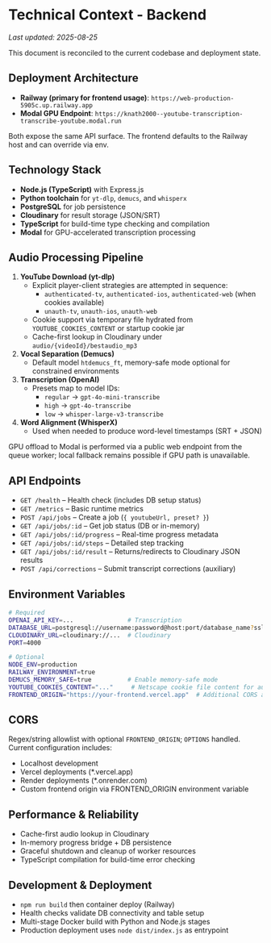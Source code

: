# Technical Context - Backend

_Last updated: 2025-08-25_

This document is reconciled to the current codebase and deployment state.

## Deployment Architecture

- **Railway (primary for frontend usage)**: `https://web-production-5905c.up.railway.app`
- **Modal GPU Endpoint**: `https://knath2000--youtube-transcription-transcribe-youtube.modal.run`
<!-- Fly.io deployment deprecated; fully migrated to Railway/Modal -->

Both expose the same API surface. The frontend defaults to the Railway host and can override via env.

## Technology Stack

- **Node.js (TypeScript)** with Express.js
- **Python toolchain** for `yt-dlp`, `demucs`, and `whisperx`
- **PostgreSQL** for job persistence
- **Cloudinary** for result storage (JSON/SRT)
- **TypeScript** for build-time type checking and compilation
- **Modal** for GPU-accelerated transcription processing

## Audio Processing Pipeline

1. **YouTube Download (yt-dlp)**
   - Explicit player-client strategies are attempted in sequence:
     - `authenticated-tv`, `authenticated-ios`, `authenticated-web` (when cookies available)
     - `unauth-tv`, `unauth-ios`, `unauth-web`
   - Cookie support via temporary file hydrated from `YOUTUBE_COOKIES_CONTENT` or startup cookie jar
   - Cache-first lookup in Cloudinary under `audio/{videoId}/bestaudio_mp3`
2. **Vocal Separation (Demucs)**
   - Default model `htdemucs_ft`, memory-safe mode optional for constrained environments
3. **Transcription (OpenAI)**
   - Presets map to model IDs:
     - `regular` → `gpt-4o-mini-transcribe`
     - `high` → `gpt-4o-transcribe`
     - `low` → `whisper-large-v3-transcribe`
4. **Word Alignment (WhisperX)**
   - Used when needed to produce word-level timestamps (SRT + JSON)

GPU offload to Modal is performed via a public web endpoint from the queue worker; local fallback remains possible if GPU path is unavailable.

## API Endpoints

- `GET /health` – Health check (includes DB setup status)
- `GET /metrics` – Basic runtime metrics
- `POST /api/jobs` – Create a job (`{ youtubeUrl, preset? }`)
- `GET /api/jobs/:id` – Get job status (DB or in-memory)
- `GET /api/jobs/:id/progress` – Real-time progress metadata
- `GET /api/jobs/:id/steps` – Detailed step tracking
- `GET /api/jobs/:id/result` – Returns/redirects to Cloudinary JSON results
- `POST /api/corrections` – Submit transcript corrections (auxiliary)

## Environment Variables

```bash
# Required
OPENAI_API_KEY=...               # Transcription
DATABASE_URL=postgresql://username:password@host:port/database_name?sslmode=require  # PostgreSQL (NeonDB)
CLOUDINARY_URL=cloudinary://...  # Cloudinary
PORT=4000

# Optional
NODE_ENV=production
RAILWAY_ENVIRONMENT=true
DEMUCS_MEMORY_SAFE=true          # Enable memory-safe mode
YOUTUBE_COOKIES_CONTENT="..."     # Netscape cookie file content for authenticated methods
FRONTEND_ORIGIN="https://your-frontend.vercel.app"  # Additional CORS allowlist entry
```

## CORS

Regex/string allowlist with optional `FRONTEND_ORIGIN`; `OPTIONS` handled. Current configuration includes:
- Localhost development
- Vercel deployments (*.vercel.app)
- Render deployments (*.onrender.com)
- Custom frontend origin via FRONTEND_ORIGIN environment variable

## Performance & Reliability

- Cache-first audio lookup in Cloudinary
- In-memory progress bridge + DB persistence
- Graceful shutdown and cleanup of worker resources
- TypeScript compilation for build-time error checking

## Development & Deployment

- `npm run build` then container deploy (Railway)
- Health checks validate DB connectivity and table setup
- Multi-stage Docker build with Python and Node.js stages
- Production deployment uses `node dist/index.js` as entrypoint
